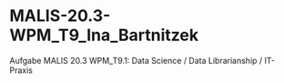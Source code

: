 # MALIS-20.3-WPM_T9_Ina_Bartnitzek
Aufgabe MALIS 20.3 WPM_T9.1: Data Science / Data Librarianship / IT-Praxis
